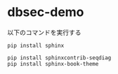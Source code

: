 # dbsec-demo

以下のコマンドを実行する
```
pip install sphinx
```

```
pip install sphinxcontrib-seqdiag
pip install sphinx-book-theme
```

